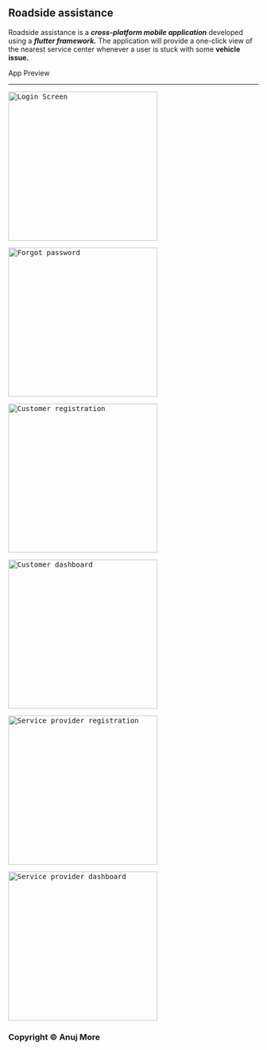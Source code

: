 ## Roadside assistance




Roadside assistance is a **_cross-platform mobile application_** developed using a **_flutter framework._** The application will provide a one-click view of the nearest service center whenever a user is stuck with some **vehicle issue.**


App Preview

---


<kbd><img src="https://user-images.githubusercontent.com/53031645/102353161-b48ec380-3fce-11eb-828b-1c7fb96bc668.jpg" width="300"  alt="Login Screen" title="Login Screen"></kbd>

<kbd><img src="https://user-images.githubusercontent.com/53031645/102353232-cb351a80-3fce-11eb-9e64-feb360527f4b.jpg" width="300" lt="Forgot password" title="Forgot password"></kbd>



<kbd><img src="https://user-images.githubusercontent.com/53031645/102353240-cc664780-3fce-11eb-865a-4129899f0562.jpg" width="300" alt="Customer registration" title="Customer Registration"></kbd>

<kbd><img src="https://user-images.githubusercontent.com/53031645/102353235-cb351a80-3fce-11eb-8750-35cf6fcfe6ba.jpg" width="300"  alt="Customer dashboard" title="Customer dashboard"></kbd>


<kbd><img src="https://user-images.githubusercontent.com/53031645/102353226-ca03ed80-3fce-11eb-8091-87b656bde79d.jpg" width="300"  alt="Service provider registration" title="Service provider registration"></kbd>

<kbd><img src="https://user-images.githubusercontent.com/53031645/102353217-c83a2a00-3fce-11eb-90fc-b58b34defdf8.jpg" width="300" alt="Service provider dashboard" title="Service provider dashboard"></kbd>








### Copyright © Anuj More

